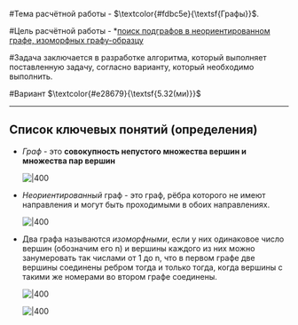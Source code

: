 #Тема расчётной работы - $\textcolor{#fdbc5e}{\textsf{Графы}}$.

#Цель расчётной работы - *<ins>поиск подграфов в неориентированном графе, изоморфных графу-образцу</ins>

#Задача заключается в разработке алгоритма, который выполняет поставленную задачу, согласно варианту, который необходимо выполнить. 

#Вариант $\textcolor{#e28679}{\textsf{5.32(ми)}}$

<hr>

## Список ключевых понятий (определения)

- *Граф* - это **совокупность непустого множества вершин и множества пар вершин**

	![|400](https://kpolyakov.spb.ru/school/test10/5_files/0_numway10.gif)
	
- *Неориентированный* граф - это граф, рёбра которого не имеют направления и могут быть проходимыми в обоих направлениях.

	![|400](https://user84060.clients-cdnnow.ru/uploads/5fdb29509a644288566818.png)
	


- Два графа называются *изоморфными*, если у них одинаковое число вершин (обозначим его n) и вершины каждого из них можно занумеровать так числами от 1 до n, что в первом графе две вершины соединены ребром тогда и только тогда, когда вершины с такими же номерами во втором графе соединены.

	![|400](C:\Users\marat\Pictures\Screenshots\1.png)

	![|400](C:\Users\marat\Pictures\Screenshots\2.png)